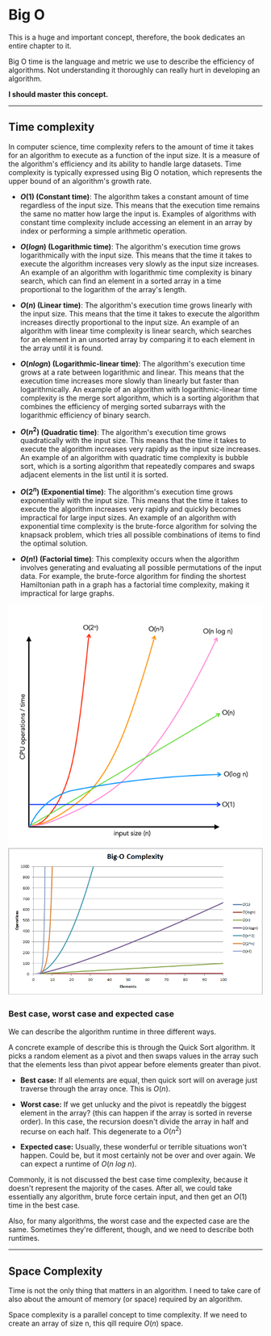 # Big O

This is a huge and important concept, therefore, the book dedicates an entire chapter to it.

Big O time is the language and metric we use to describe the efficiency of algorithms. Not understanding it thoroughly can really hurt in developing an algorithm.

**I should master this concept.**

---

## Time complexity 
In computer science, time complexity refers to the amount of time it takes for an algorithm to execute as a function of the input size. It is a measure of the algorithm's efficiency and its ability to handle large datasets. Time complexity is typically expressed using Big O notation, which represents the upper bound of an algorithm's growth rate.

- **$O(1)$ (Constant time)**: The algorithm takes a constant amount of time regardless of the input size. This means that the execution time remains the same no matter how large the input is. Examples of algorithms with constant time complexity include accessing an element in an array by index or performing a simple arithmetic operation.

- **$O(log n)$ (Logarithmic time)**: The algorithm's execution time grows logarithmically with the input size. This means that the time it takes to execute the algorithm increases very slowly as the input size increases. An example of an algorithm with logarithmic time complexity is binary search, which can find an element in a sorted array in a time proportional to the logarithm of the array's length.

- **$O(n)$ (Linear time)**: The algorithm's execution time grows linearly with the input size. This means that the time it takes to execute the algorithm increases directly proportional to the input size. An example of an algorithm with linear time complexity is linear search, which searches for an element in an unsorted array by comparing it to each element in the array until it is found.

- **$O(n log n)$ (Logarithmic-linear time)**: The algorithm's execution time grows at a rate between logarithmic and linear. This means that the execution time increases more slowly than linearly but faster than logarithmically. An example of an algorithm with logarithmic-linear time complexity is the merge sort algorithm, which is a sorting algorithm that combines the efficiency of merging sorted subarrays with the logarithmic efficiency of binary search.

- **$O(n^2)$ (Quadratic time)**: The algorithm's execution time grows quadratically with the input size. This means that the time it takes to execute the algorithm increases very rapidly as the input size increases. An example of an algorithm with quadratic time complexity is bubble sort, which is a sorting algorithm that repeatedly compares and swaps adjacent elements in the list until it is sorted.

- **$O(2^n)$ (Exponential time)**: The algorithm's execution time grows exponentially with the input size. This means that the time it takes to execute the algorithm increases very rapidly and quickly becomes impractical for large input sizes. An example of an algorithm with exponential time complexity is the brute-force algorithm for solving the knapsack problem, which tries all possible combinations of items to find the optimal solution.

- **$O(n!)$ (Factorial  time)**: This complexity occurs when the algorithm involves generating and evaluating all possible permutations of the input data. For example, the brute-force algorithm for finding the shortest Hamiltonian path in a graph has a factorial time complexity, making it impractical for large graphs.


![Alt text](./assets/big_o_chart2.png)
![Alt text](./assets/big_o_chart.png)


### Best case, worst case and expected case
We can describe the algorithm runtime in three different ways.

A concrete example of describe this is through the Quick Sort algorithm. It picks a random element as a pivot and then swaps values in the array such that the elements less than pivot appear before elements greater than pivot.
- **Best case:** If all elements are equal, then quick sort will on average just traverse through the array once. This is $O(n)$.

- **Worst case:** If we get unlucky and the pivot is repeatdly the biggest element in the array? (this can happen if the array is sorted in reverse order). In this case, the recursion doesn't divide the array in half and recurse on each half. This degenerate to a $O(n^2)$

- **Expected case:** Usually, these wonderful or terrible situations won't happen. Could be, but it most certainly not be over and over again. We can expect a runtime of $O(n\text{ }log\text{ }n)$.

Commonly, it is not discussed the best case time complexity, because it doesn't represent the majority of the cases. After all, we could take essentially any algorithm, brute force certain input, and then get an $O(1)$ time in the best case.

Also, for many algorithms, the worst case and the expected case are the same. Sometimes they're different, though, and we need to describe both runtimes.

---

## Space Complexity

Time is not the only thing that matters in an algorithm. I need to take care of also about the amount of memory (or space) required by an algorithm.

Space complexity is a parallel concept to time complexity. If we need to create an array of size n, this qill require $O(n)$ space.